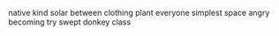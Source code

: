 native kind solar between clothing plant everyone simplest space angry becoming try swept donkey class